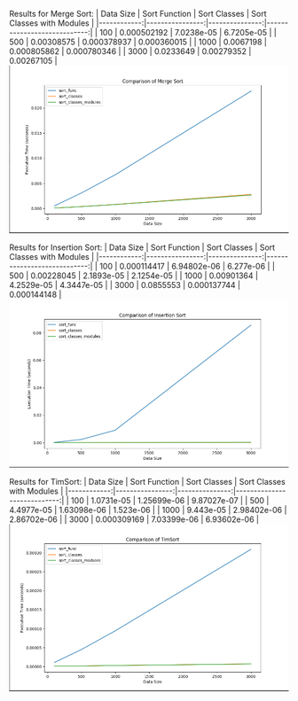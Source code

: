 Results for Merge Sort:
| Data Size | Sort Function | Sort Classes | Sort Classes with Modules |
|------------:|----------------:|---------------:|----------------------------:|
| 100 | 0.000502192 | 7.0238e-05 | 6.7205e-05 |
| 500 | 0.00308575 | 0.000378937 | 0.000360015 |
| 1000 | 0.0067198 | 0.000805862 | 0.000780346 |
| 3000 | 0.0233649 | 0.00279352 | 0.00267105 |
![Alt text](image.png)

Results for Insertion Sort:
| Data Size | Sort Function | Sort Classes | Sort Classes with Modules |
|------------:|----------------:|---------------:|----------------------------:|
| 100 | 0.000114417 | 6.94802e-06 | 6.277e-06 |
| 500 | 0.00228045 | 2.1893e-05 | 2.1254e-05 |
| 1000 | 0.00901364 | 4.2529e-05 | 4.3447e-05 |
| 3000 | 0.0855553 | 0.000137744 | 0.000144148 |
![Alt text](image-1.png)

Results for TimSort:
| Data Size | Sort Function | Sort Classes | Sort Classes with Modules |
|------------:|----------------:|---------------:|----------------------------:|
| 100 | 1.0731e-05 | 1.25699e-06 | 9.87027e-07 |
| 500 | 4.4977e-05 | 1.63098e-06 | 1.523e-06 |
| 1000 | 9.443e-05 | 2.98402e-06 | 2.86702e-06 |
| 3000 | 0.000309169 | 7.03399e-06 | 6.93602e-06 |
![Alt text](image-2.png)
